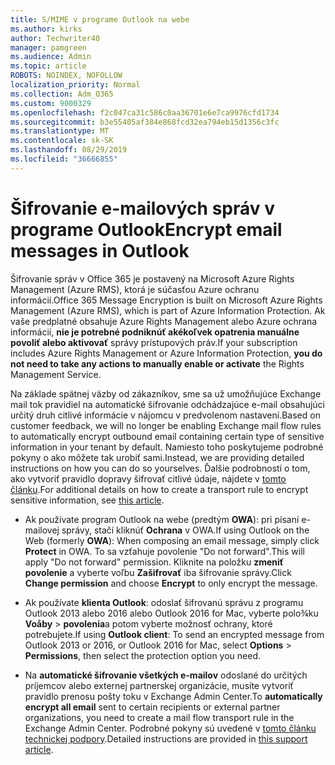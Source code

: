 ```yaml
---
title: S/MIME v programe Outlook na webe
ms.author: kirks
author: Techwriter40
manager: pamgreen
ms.audience: Admin
ms.topic: article
ROBOTS: NOINDEX, NOFOLLOW
localization_priority: Normal
ms.collection: Adm_O365
ms.custom: 9000329
ms.openlocfilehash: f2c047ca31c586c0aa36701e6e7ca9976cfd1734
ms.sourcegitcommit: b3e55405af384e868fcd32ea794eb15d1356c3fc
ms.translationtype: MT
ms.contentlocale: sk-SK
ms.lasthandoff: 08/29/2019
ms.locfileid: "36666855"
---
```

# <a name="encrypt-email-messages-in-outlook"></a><span data-ttu-id="83fc6-102">Šifrovanie e-mailových správ v programe Outlook</span><span class="sxs-lookup"><span data-stu-id="83fc6-102">Encrypt email messages in Outlook</span></span>

<span data-ttu-id="83fc6-103">Šifrovanie správ v Office 365 je postavený na Microsoft Azure Rights Management (Azure RMS), ktorá je súčasťou Azure ochranu informácií.</span><span class="sxs-lookup"><span data-stu-id="83fc6-103">Office 365 Message Encryption is built on Microsoft Azure Rights Management (Azure RMS), which is part of Azure Information Protection.</span></span> <span data-ttu-id="83fc6-104">Ak vaše predplatné obsahuje Azure Rights Management alebo Azure ochrana informácií, **nie je potrebné podniknúť akékoľvek opatrenia manuálne povoliť alebo aktivovať** správy prístupových práv.</span><span class="sxs-lookup"><span data-stu-id="83fc6-104">If your subscription includes Azure Rights Management or Azure Information Protection, **you do not need to take any actions to manually enable or activate** the Rights Management Service.</span></span>

<span data-ttu-id="83fc6-105">Na základe spätnej väzby od zákazníkov, sme sa už umožňujúce Exchange mail tok pravidiel na automatické šifrovanie odchádzajúce e-mail obsahujúci určitý druh citlivé informácie v nájomcu v predvolenom nastavení.</span><span class="sxs-lookup"><span data-stu-id="83fc6-105">Based on customer feedback, we will no longer be enabling Exchange mail flow rules to automatically encrypt outbound email containing certain type of sensitive information in your tenant by default.</span></span> <span data-ttu-id="83fc6-106">Namiesto toho poskytujeme podrobné pokyny o ako môžete tak urobiť sami.</span><span class="sxs-lookup"><span data-stu-id="83fc6-106">Instead, we are providing detailed instructions on how you can do so yourselves.</span></span> <span data-ttu-id="83fc6-107">Ďalšie podrobnosti o tom, ako vytvoriť pravidlo dopravy šifrovať citlivé údaje, nájdete v [tomto článku](https://aka.ms/OmeEtr).</span><span class="sxs-lookup"><span data-stu-id="83fc6-107">For additional details on how to create a transport rule to encrypt sensitive information, see [this article](https://aka.ms/OmeEtr).</span></span>

- <span data-ttu-id="83fc6-108">Ak používate program Outlook na webe (predtým **OWA**): pri písaní e-mailovej správy, stačí kliknúť **Ochrana** v OWA.</span><span class="sxs-lookup"><span data-stu-id="83fc6-108">If using Outlook on the Web (formerly **OWA**): When composing an email message, simply click **Protect** in OWA.</span></span> <span data-ttu-id="83fc6-109">To sa vzťahuje povolenie "Do not forward".</span><span class="sxs-lookup"><span data-stu-id="83fc6-109">This will apply "Do not forward" permission.</span></span> <span data-ttu-id="83fc6-110">Kliknite na položku **zmeniť povolenie** a vyberte voľbu **Zašifrovať** iba šifrovanie správy.</span><span class="sxs-lookup"><span data-stu-id="83fc6-110">Click **Change permission** and choose **Encrypt** to only encrypt the message.</span></span>

- <span data-ttu-id="83fc6-111">Ak používate **klienta Outlook**: odoslať šifrovanú správu z programu Outlook 2013 alebo 2016 alebo Outlook 2016 for Mac, vyberte polo¾ku **Voåby** > **povolenia**a potom vyberte možnosť ochrany, ktoré potrebujete.</span><span class="sxs-lookup"><span data-stu-id="83fc6-111">If using **Outlook client**: To send an encrypted message from Outlook 2013 or 2016, or Outlook 2016 for Mac, select **Options** > **Permissions**, then select the protection option you need.</span></span>

- <span data-ttu-id="83fc6-112">Na **automatické šifrovanie všetkých e-mailov** odoslané do určitých príjemcov alebo externej partnerskej organizácie, musíte vytvoriť pravidlo prenosu pošty toku v Exchange Admin Center.</span><span class="sxs-lookup"><span data-stu-id="83fc6-112">To **automatically encrypt all email** sent to certain recipients or external partner organizations, you need to create a mail flow transport rule in the Exchange Admin Center.</span></span> <span data-ttu-id="83fc6-113">Podrobné pokyny sú uvedené v [tomto článku technickej podpory](https://docs.microsoft.com/office365/securitycompliance/define-mail-flow-rules-to-encrypt-email#create-a-mail-flow-rule-to-encrypt-email-messages-with-the-new-ome-capabilities).</span><span class="sxs-lookup"><span data-stu-id="83fc6-113">Detailed instructions are provided in [this support article](https://docs.microsoft.com/office365/securitycompliance/define-mail-flow-rules-to-encrypt-email#create-a-mail-flow-rule-to-encrypt-email-messages-with-the-new-ome-capabilities).</span></span>

